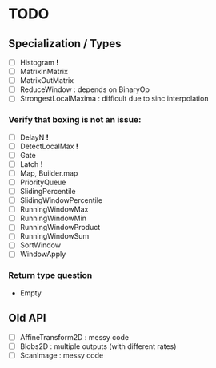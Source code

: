 # TODO

## Specialization / Types

- [ ] Histogram         __!__
- [ ] MatrixInMatrix
- [ ] MatrixOutMatrix
- [ ] ReduceWindow                : depends on BinaryOp
- [ ] StrongestLocalMaxima        : difficult due to sinc interpolation

### Verify that boxing is not an issue:

- [ ] DelayN            __!__
- [ ] DetectLocalMax    __!__
- [ ] Gate
- [ ] Latch             __!__
- [ ] Map, Builder.map
- [ ] PriorityQueue
- [ ] SlidingPercentile
- [ ] SlidingWindowPercentile
- [ ] RunningWindowMax
- [ ] RunningWindowMin
- [ ] RunningWindowProduct
- [ ] RunningWindowSum
- [ ] SortWindow
- [ ] WindowApply

### Return type question

- Empty

## Old API

- [ ] AffineTransform2D           : messy code
- [ ] Blobs2D                     : multiple outputs (with different rates)
- [ ] ScanImage                   : messy code
